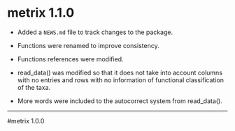 # metrix 1.1.0

* Added a `NEWS.md` file to track changes to the package.

* Functions were renamed to improve consistency.

* Functions references were modified.

* read_data() was modified so that it does not take into account columns with no entries and rows with no information of functional classification of the taxa.

* More words were included to the autocorrect system from read_data().

---

#metrix 1.0.0
